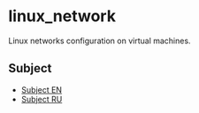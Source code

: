 # linux_network
Linux networks configuration on virtual machines.

## Subject

- [Subject EN](./subject_en.md)
- [Subject RU](./subject_ru.md)


